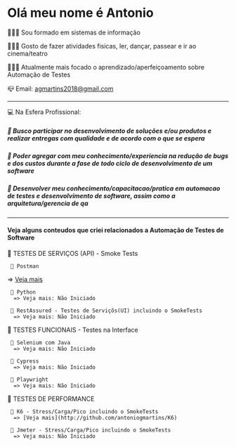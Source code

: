 # Olá meu nome é Antonio

👨🏻‍💻 Sou formado em sistemas de informação

👨🏻‍💻 Gosto de fazer atividades fisicas, ler, dançar, passear e ir ao cinema/teatro 

👨🏻‍💻 Atualmente mais focado o aprendizado/aperfeiçoamento sobre Automação de Testes

:mailbox_closed: Email: agmartins2018@gmail.com

-----------------------------------------------------------------------------------------------------------
:computer: Na Esfera Profissional:

  ##### :key: Busco participar no desenvolvimento de soluções e/ou produtos e realizar entregas com qualidade e de acordo com o que se espera
  ##### :key: Poder agregar com meu conhecimento/experiencia na redução de bugs e dos custos durante a fase de todo ciclo de desenvolvimento de um software
  ##### :key: Desenvolver meu conhecimento/capacitacao/pratica em automacao de testes e desenvolvimento de software, assim como a arquitetura/gerencia de qa

---------------------------------------------------------------------------------------------------------------------------------------
#### Veja alguns conteudos que criei relacionados a Automação de Testes de Software


🚀 TESTES DE SERVIÇOS (API) - Smoke Tests 

     🔖 Postman 
  => [Veja mais](http://github.com/antoniogmartins/postman)

     🔖 Python
      => Veja mais: Não Iniciado

     🔖 RestAssured - Testes de Serviçõs(UI) incluindo o SmokeTests
      => Veja mais: Não Iniciado

🚀 TESTES FUNCIONAIS - Testes na Interface 

     🔖 Selenium com Java
      => Veja mais: Não Iniciado

     🔖 Cypress
      => Veja mais: Não Iniciado
  
     🔖 Playwright
      => Veja mais: Não Iniciado

🚀 TESTES DE PERFORMANCE

     🔖 K6 - Stress/Carga/Pico incluindo o SmokeTests
      => [Veja mais](http://github.com/antoniogmartins/K6)

     🔖 Jmeter - Stress/Carga/Pico incluindo o SmokeTests
      => Veja mais: Não Iniciado


